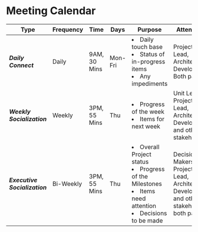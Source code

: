 # Meeting Calendar 


|  Type  | Frequency | Time   | Days   |  Purpose  |  Attendees   |
|----|----|----|----|----|----|
| ***Daily Connect***   | Daily | 9AM, 30 Mins| Mon-Fri   |  <li>Daily touch base </li><li> Status of in-progress items</li><li> Any impediments</li>    | Project Lead, Architect, Developers Both parties|
| ***Weekly Socialization***   | Weekly | 3PM, 55 Mins| Thu   |  <li>Progress of the week</li><li> Items for next week </li> | Unit Leads, Project Lead, Architect, Developers, and other stakeholders|
| ***Executive Socialization***   | Bi-Weekly | 3PM, 55 Mins| Thu   |  <li> Overall Project status </li><li>Progress of the Milestones</li><li> Items need attention </li><li> Decisions to be made</li> | Decision Makers, Project Lead, Architect, Developers, and other stakeholders both parties|
